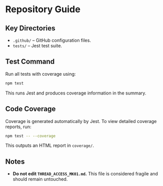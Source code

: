 # Repository Guide

## Key Directories
- `.github/` – GitHub configuration files.
- `tests/` – Jest test suite.

## Test Command
Run all tests with coverage using:

```sh
npm test
```

This runs Jest and produces coverage information in the summary.

## Code Coverage
Coverage is generated automatically by Jest. To view detailed coverage reports, run:

```sh
npm test -- --coverage
```

This outputs an HTML report in `coverage/`.

## Notes
- **Do not edit `THREAD_ACCESS_MK01.md`.** This file is considered fragile and should remain untouched.

